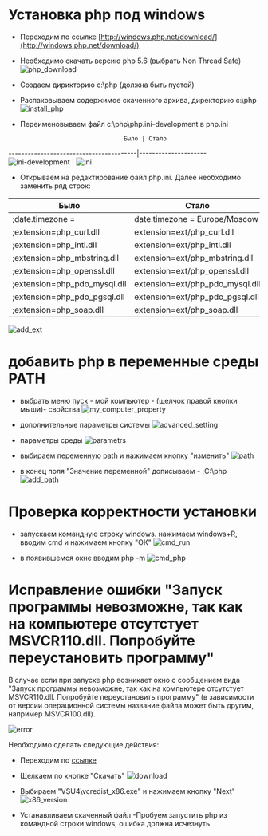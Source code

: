 # Установка php под windows

- Переходим по ссылке [http://windows.php.net/download/](http://windows.php.net/download/)
- Необходимо скачать версию php 5.6 (выбрать Non Thread Safe)
![php_download](php_download.jpg)
- Создаем дирикторию c:\php (должна быть пустой)
- Распаковываем содержимое скаченного архива, директорию c:\php
![install_php](install_php.jpg)
- Переименовываем файл c:\php\php.ini-development в php.ini

                                   Было | Стало  
----------------------------------------|---------------------
![ini-development](ini_development.jpg) | ![ini](ini.jpg)

- Открываем на редактирование файл php.ini. Далее необходимо заменить ряд  строк:

Было                        |Стало
----------------------------|------------------------------
;date.timezone =            | date.timezone = Europe/Moscow
;extension=php_curl.dll     | extension=ext/php_curl.dll
;extension=php_intl.dll     | extension=ext/php_intl.dll
;extension=php_mbstring.dll | extension=ext/php_mbstring.dll
;extension=php_openssl.dll  | extension=ext/php_openssl.dll
;extension=php_pdo_mysql.dll| extension=ext/php_pdo_mysql.dll
;extension=php_pdo_pgsql.dll| extension=ext/php_pdo_pgsql.dll
;extension=php_soap.dll     | extension=ext/php_soap.dll

![add_ext](add_ext.jpg)

# добавить php в переменные среды PATH

- выбрать меню пуск - мой компьютер - (щелчок правой кнопки мыши)- свойства
![ 	my_computer_property]( 	my_computer_property.jpg )

- дополнительные параметры системы
![advanced_setting](advanced_setting.jpg) 

- параметры среды 
![parametrs](parametrs.jpg)  

- выбираем переменную  path и нажимаем кнопку "изменить"
![path](path.jpg)   

- в конец поля "Значение переменной" дописываем - ;C:\php\
![add_path](add_path.jpg)   

# Проверка корректности установки 

- запускаем командную строку windows. нажимаем windows+R, вводим cmd и нажимаем кнопку "ОК"
![cmd_run](cmd_run.jpg)   

-  в  появившемся окне вводим php -m
![cmd_php](cmd_php.jpg)   

# Исправление ошибки "Запуск программы невозможне, так как на компьютере отсутстует MSVCR110.dll. Попробуйте переустановить программу"

В случае если при запуске php возникает окно с сообщением вида "Запуск программы невозможне, так как на компьютере отсутстует MSVCR110.dll. Попробуйте переустановить программу" (в зависимости от версии операционной системы название файла может быть другим, например MSVCR100.dll).

![error](error.jpg)   

Необходимо сделать следующие действия:

- Переходим по [ссылке](https://www.microsoft.com/ru-ru/download/details.aspx?id=30679)
- Щелкаем по кнопке "Скачать"
![download](download.jpg)  


- Выбираем  "VSU4\vcredist_x86.exe"  и нажимаем кнопку "Next"
![x86_version](x86_version.jpg)   

- Устанавливаем скаченный файл
-Пробуем запустить php из командной строки windows, ошибка должна исчезнуть

